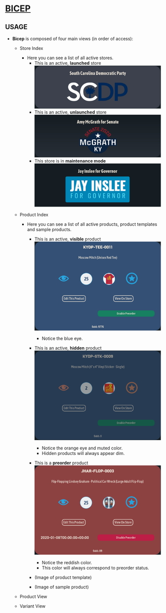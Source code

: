 # [BICEP](https://bicep.bumperapptive.com)

## USAGE
- **Bicep** is composed of four main views (in order of access):
    + Store Index
        - Here you can see a list of all active stores.
            + This is an active, **launched** store
            ![](images/bicep-usage0.png)
            + This is an active, **unlaunched** store
            ![](images/bicep-usage1.png)
            + This store is in **maintenance mode**
            ![](images/bicep-usage2.png)

    + Product Index
        - Here you can see a list of all active products, product templates and sample products.
            + This is an active, **visible** product
            ![](images/bicep-usage3.png)
                - Notice the blue eye.

            + This is an active, **hidden** product
            ![](images/bicep-usage4.png)
                - Notice the orange eye and muted color.
                - Hidden products will always appear dim.

            + This is a **preorder** product
            ![](images/bicep-usage5.png)
                - Notice the reddish color.
                - This color will always correspond to preorder status.
            + (Image of product template)
            + (Image of sample product)

    + Product View
    + Variant View
